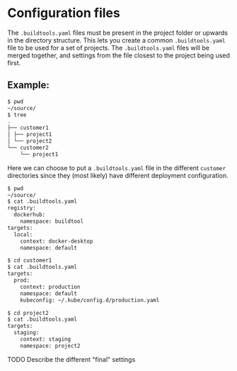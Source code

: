 # Configuration files

The `.buildtools.yaml` files must be present in the project folder or upwards in the directory structure.
This lets you create a common `.buildtools.yaml` file to be used for a set of projects.
The `.buildtools.yaml` files will be merged together, and settings from the file closest to the project being used first.

## Example:

```sh
$ pwd
~/source/
$ tree
.
├── customer1
│ ├── project1
│ └── project2
└── customer2
    └── project1
```

Here we can choose to put a `.buildtools.yaml` file in the different `customer` directories since they (most likely)
have different deployment configuration.
```sh
$ pwd
~/source/
$ cat .buildtools.yaml
registry:
  dockerhub:
    namespace: buildtool
targets:
  local:
    context: docker-desktop
    namespace: default

$ cd customer1
$ cat .buildtools.yaml
targets:
  prod:
    context: production
    namespace: default
    kubeconfig: ~/.kube/config.d/production.yaml

$ cd project2
$ cat .buildtools.yaml
targets:
  staging:
    context: staging
    namespace: project2

```

TODO Describe the different "final" settings
